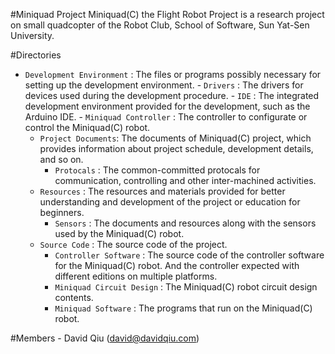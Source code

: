#Miniquad Project
Miniquad(C) the Flight Robot Project is a research project on small quadcopter 
of the Robot Club, School of Software, Sun Yat-Sen University.

#Directories
- `Development Environment` : The files or programs possibly necessary for 
        setting up the development environment.
        - `Drivers` : The drivers for devices used during the development 
            procedure.
        - `IDE` : The integrated development environment provided for the 
            development, such as the Arduino IDE.
        - `Miniquad Controller` : The controller to configurate or control the 
            Miniquad(C) robot.
    - `Project Documents`: The documents of Miniquad(C) project, which provides 
        information about project schedule, development details, and so on.
        - `Protocals` : The common-committed protocals for communication, 
            controlling and other inter-machined activities.
    - `Resources` : The resources and materials provided for better understanding 
        and development of the project or education for beginners.
        - `Sensors` : The documents and resources along with the sensors used 
            by the Miniquad(C) robot.
    - `Source Code` : The source code of the project.
        - `Controller Software` : The source code of the controller software for 
            the Miniquad(C) robot. And the controller expected with different 
            editions on multiple platforms.
        - `Miniquad Circuit Design` : The Miniquad(C) robot circuit design 
            contents.
        - `Miniquad Software` : The programs that run on the Miniquad(C) robot.

#Members
    - David Qiu (david@davidqiu.com)